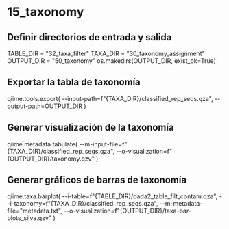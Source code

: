 # 15_taxonomy
## Definir directorios de entrada y salida
TABLE_DIR = "32_taxa_filter"
TAXA_DIR = "30_taxonomy_assignment"
OUTPUT_DIR = "50_taxonomy"
os.makedirs(OUTPUT_DIR, exist_ok=True)

## Exportar la tabla de taxonomía
qiime.tools.export(
    --input-path=f"{TAXA_DIR}/classified_rep_seqs.qza",
    --output-path=OUTPUT_DIR
)

## Generar visualización de la taxonomía
qiime.metadata.tabulate(
    --m-input-file=f"{TAXA_DIR}/classified_rep_seqs.qza",
    --o-visualization=f"{OUTPUT_DIR}/taxonomy.qzv"
)

## Generar gráficos de barras de taxonomía
qiime.taxa.barplot(
    --i-table=f"{TABLE_DIR}/dada2_table_filt_contam.qza",
    --i-taxonomy=f"{TAXA_DIR}/classified_rep_seqs.qza",
    --m-metadata-file="metadata.txt",
    --o-visualization=f"{OUTPUT_DIR}/taxa-bar-plots_silva.qzv"
)
